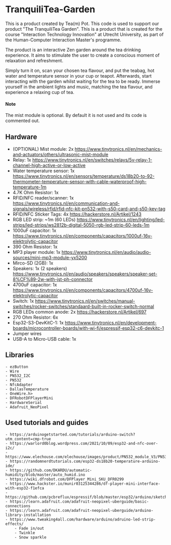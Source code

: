 # TranquiliTea-Garden
This is a product created by Tea(m) Pot. This code is used to support our product "The TranquiliTea Garden". This is a product that is created for the course "Interaction Technology Innovation" at Utrecht University, as part of the Human-Computer Interaction Master's programme.

The product is an interactive Zen garden around the tea drinking experience. It aims to stimulate the user to create a conscious moment of relaxation and refreshment.

Simply turn it on, scan your chosen tea flavour, and put the teabag, hot water and temperature sensor in your cup or teapot. Afterwards, start interacting with the garden whilst waiting for the tea to be ready. Immerse yourself in the ambient lights and music, matching the tea flavour, and experience a relaxing cup of tea.

#### Note
The mist module is optional. By default it is not used and its code is commented out.


## Hardware
  - (OPTIONAL) Mist module: 2x
    https://www.tinytronics.nl/en/mechanics-and-actuators/others/ultrasonic-mist-module
  - Relay: 1x
    https://www.tinytronics.nl/en/switches/relays/5v-relay-1-channel-high-active-or-low-active
  - Water temperature sensor: 1x
    https://www.tinytronics.nl/en/sensors/temperature/ds18b20-to-92-thermometer-temperature-sensor-with-cable-waterproof-high-temperature-1m
  - 4.7K Ohm Resistor: 1x
  - RFID/NFC reader/scanner: 1x
    https://www.tinytronics.nl/en/communication-and-signals/wireless/rfid/rfid-nfc-kit-pn532-with-s50-card-and-s50-key-tag
  - RFID/NFC Sticker Tags: 4x
    https://hackerstore.nl/Artikel/1243
  - RGB LED strip: ~1m (60 LEDs)
    https://www.tinytronics.nl/en/lighting/led-strips/led-strips/ws2812b-digital-5050-rgb-led-strip-60-leds-1m
  - 1000uF capacitor: 1x
    https://www.tinytronics.nl/en/components/capacitors/1000uf-16v-elektrolytic-capacitor
  - 390 Ohm Resistor: 1x
  - MP3 player module: 1x
    https://www.tinytronics.nl/en/audio/audio-sources/mini-mp3-module-yx5200
  - Mirco-SD (2GB): 1x
  - Speakers: 1x (2 speakers)
    https://www.tinytronics.nl/en/audio/speakers/speakers/speaker-set-8%CF%89-2w-with-jst-ph-connector
  - 4700uF capacitor: 1x
    https://www.tinytronics.nl/en/components/capacitors/4700uf-16v-elektrolytic-capacitor
  - Switch: 1x
    https://www.tinytronics.nl/en/switches/manual-switches/rocker-switches/standaard-built-in-rocker-switch-normal
  - RGB LEDs common anode: 2x
    https://hackerstore.nl/Artikel/697
  - 270 Ohm Resistor: 6x
  - Esp32-S3-DevKitC-1: 1x
    https://www.tinytronics.nl/en/development-boards/microcontroller-boards/with-wi-fi/espressif-esp32-c6-devkitc-1
  - Jumper wires
  - USB-A to Micro-USB cable: 1x


## Libraries
    - ezButton
    - Wire
    - PN532_I2C
    - PN532
    - NfcAdapter
    - DallasTemperature
    - OneWire.h>
    - DFRobotDFPlayerMini
    - HardwareSerial
    - Adafruit_NeoPixel


## Used tutorials and guides
    - https://arduinogetstarted.com/tutorials/arduino-switch?utm_content=cmp-true
    - https://warlord0blog.wordpress.com/2021/10/09/esp32-and-nfc-over-i2c/
    - https://www.elechouse.com/elechouse/images/product/PN532_module_V3/PN532_%20Manual_V3.pdf
    - https://randomnerdtutorials.com/esp32-ds18b20-temperature-arduino-ide/
    - https://github.com/DKARDU/automatic-humidity/blob/master/auto_humid.ino
    - https://wiki.dfrobot.com/DFPlayer_Mini_SKU_DFR0299
    - https://www.hackster.io/munir03125344286/df-player-mini-interface-with-esp32-f1efca
    - https://github.com/pcbreflux/espressif/blob/master/esp32/arduino/sketchbook/ESP32_DFPlayer_full/ESP32_DFPlayer_full.ino
    - https://learn.adafruit.com/adafruit-neopixel-uberguide/basic-connections
    - https://learn.adafruit.com/adafruit-neopixel-uberguide/arduino-library-installation
    - https://www.tweaking4all.com/hardware/arduino/adruino-led-strip-effects/
        - Fade in/out
        - Twinkle
        - Snow sparkle
